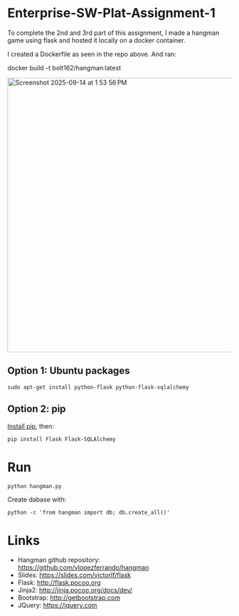 # Enterprise-SW-Plat-Assignment-1

To complete the 2nd and 3rd part of this assignment, I made a hangman game using flask and hosted it locally on a docker container.

I created a Dockerfile as seen in the repo above. And ran:

docker build -t bolt162/hangman:latest

<img width="1260" height="618" alt="Screenshot 2025-09-14 at 1 53 56 PM" src="https://github.com/user-attachments/assets/88ababa2-f0f4-4a8d-a5fe-98534e911f31" />


## Option 1: Ubuntu packages

    sudo apt-get install python-flask python-flask-sqlalchemy

## Option 2: pip

[Install pip](https://pip.pypa.io/en/stable/installing/), then:

    pip install Flask Flask-SQLAlchemy

# Run

    python hangman.py

Create dabase with:

    python -c 'from hangman import db; db.create_all()'

# Links

* Hangman github repository: https://github.com/vlopezferrando/hangman
* Slides: https://slides.com/victorlf/flask
* Flask: http://flask.pocoo.org
* Jinja2: http://jinja.pocoo.org/docs/dev/
* Bootstrap: http://getbootstrap.com
* JQuery: https://jquery.com
